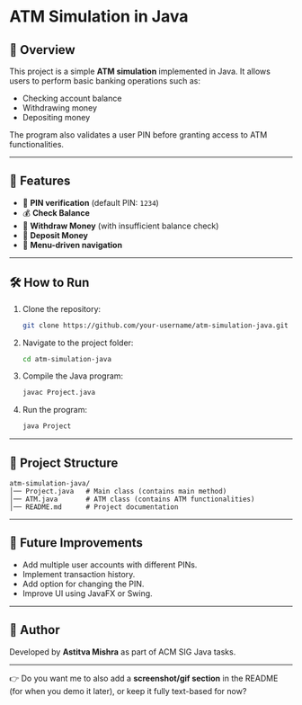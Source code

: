 # ATM Simulation in Java

## 📌 Overview

This project is a simple **ATM simulation** implemented in Java.
It allows users to perform basic banking operations such as:

* Checking account balance
* Withdrawing money
* Depositing money

The program also validates a user PIN before granting access to ATM functionalities.

---

## 🚀 Features

* 🔑 **PIN verification** (default PIN: `1234`)
* 💰 **Check Balance**
* 💸 **Withdraw Money** (with insufficient balance check)
* 🏦 **Deposit Money**
* 🔄 **Menu-driven navigation**

---

## 🛠️ How to Run

1. Clone the repository:

   ```bash
   git clone https://github.com/your-username/atm-simulation-java.git
   ```
2. Navigate to the project folder:

   ```bash
   cd atm-simulation-java
   ```
3. Compile the Java program:

   ```bash
   javac Project.java
   ```
4. Run the program:

   ```bash
   java Project
   ```

---

## 📂 Project Structure

```
atm-simulation-java/
│── Project.java   # Main class (contains main method)
│── ATM.java       # ATM class (contains ATM functionalities)
│── README.md      # Project documentation
```

---

## 🔮 Future Improvements

* Add multiple user accounts with different PINs.
* Implement transaction history.
* Add option for changing the PIN.
* Improve UI using JavaFX or Swing.

---

## 👤 Author

Developed by **Astitva Mishra** as part of ACM SIG Java tasks.

---

👉 Do you want me to also add a **screenshot/gif section** in the README (for when you demo it later), or keep it fully text-based for now?
